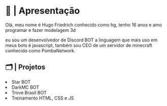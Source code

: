 <div>
<h1>📜 | Apresentação</h1>
<p>Olá, meu nome é Hugo Friedrich conhecido como hg, tenho 16 anos e amo programar e fazer modelagem 3d</p>
<p>eu sou um desenvolvedor de Discord BOT a linguagem que mais uso em meus bots é javascript, também sou CEO de um servidor de minecraft conhecido como PombaNetwork.</p>
<h2>🗂️ | Projetos</h2>
<li>Star BOT
<li>DarkMC BOT
<li>Trove Brasil BOT
<li> Treinamento HTML, CSS e JS
</li>
</div>
